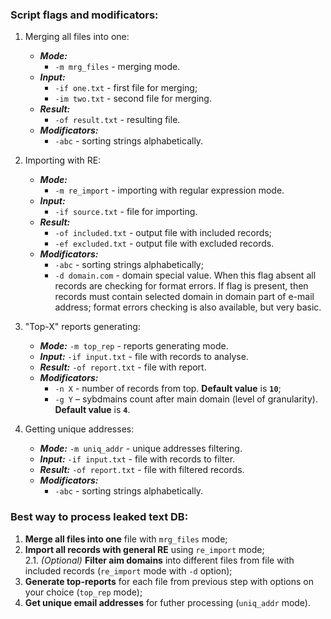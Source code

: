 ### Script flags and modificators:  
1. Merging all files into one:  
	* _**Mode:**_  
		* `-m mrg_files` - merging mode.  
	* _**Input:**_  
		* `-if one.txt` - first file for merging;  
		* `-im two.txt` - second file for merging.  
	* _**Result:**_  
		* `-of result.txt` - resulting file.  
	* _**Modificators:**_  
		* `-abc` - sorting strings alphabetically.  
2. Importing with RE:  
	* _**Mode:**_  
		* `-m re_import` - importing with regular expression mode.  
	* _**Input:**_  
		* `-if source.txt` - file for importing.  
	* _**Result:**_  
		* `-of included.txt` - output file with included records;  
		* `-ef excluded.txt` - output file with excluded records.  
	* _**Modificators:**_  
		* `-abc` - sorting strings alphabetically;  
		* `-d domain.com` - domain special value. When this flag absent all records are checking for format errors. If flag is present, then records must contain selected domain in domain part of e-mail address; format errors checking is also available, but very basic.  
3. "Top-X" reports generating:  
	* _**Mode:**_ `-m top_rep` - reports generating mode.  
	* _**Input:**_ `-if input.txt` - file with records to analyse.  
	* _**Result:**_ `-of report.txt` - file with report.  
	* _**Modificators:**_  
		* `-n X` - number of records from top. **Default value** is **`10`**;  
		* `-g Y` – sybdmains count after main domain (level of granularity). **Default value** is **`4`**.  

4. Getting unique addresses:  
	* _**Mode:**_ `-m uniq_addr` - unique addresses filtering.  
	* _**Input:**_ `-if input.txt` - file with records to filter.  
	* _**Result:**_ `-of report.txt` - file with filtered records.  
	* _**Modificators:**_  
		* `-abc` - sorting strings alphabetically.  

### Best way to process leaked text DB:  
1. **Merge all files into one** file with `mrg_files` mode;  
2. **Import all records with general RE** using `re_import` mode;  
	2.1. _(Optional)_ **Filter aim domains** into different files from file with included records (`re_import` mode with `-d` option);  
3. **Generate top-reports** for each file from previous step with options on your choice (`top_rep` mode);  
4. **Get unique email addresses** for futher processing (`uniq_addr` mode).  